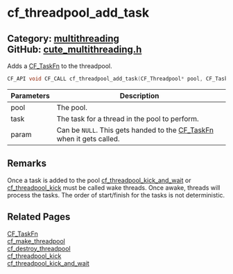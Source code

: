 [](../header.md ':include')

# cf_threadpool_add_task

Category: [multithreading](/api_reference?id=multithreading)  
GitHub: [cute_multithreading.h](https://github.com/RandyGaul/cute_framework/blob/master/include/cute_multithreading.h)  
---

Adds a [CF_TaskFn](/multithreading/cf_taskfn.md) to the threadpool.

```cpp
CF_API void CF_CALL cf_threadpool_add_task(CF_Threadpool* pool, CF_TaskFn* task, void* param);
```

Parameters | Description
--- | ---
pool | The pool.
task | The task for a thread in the pool to perform.
param | Can be `NULL`. This gets handed to the [CF_TaskFn](/multithreading/cf_taskfn.md) when it gets called.

## Remarks

Once a task is added to the pool [cf_threadpool_kick_and_wait](/multithreading/cf_threadpool_kick_and_wait.md) or [cf_threadpool_kick](/multithreading/cf_threadpool_kick.md) must be called wake threads. Once
awake, threads will process the tasks. The order of start/finish for the tasks is not deterministic.

## Related Pages

[CF_TaskFn](/multithreading/cf_taskfn.md)  
[cf_make_threadpool](/multithreading/cf_make_threadpool.md)  
[cf_destroy_threadpool](/multithreading/cf_destroy_threadpool.md)  
[cf_threadpool_kick](/multithreading/cf_threadpool_kick.md)  
[cf_threadpool_kick_and_wait](/multithreading/cf_threadpool_kick_and_wait.md)  
